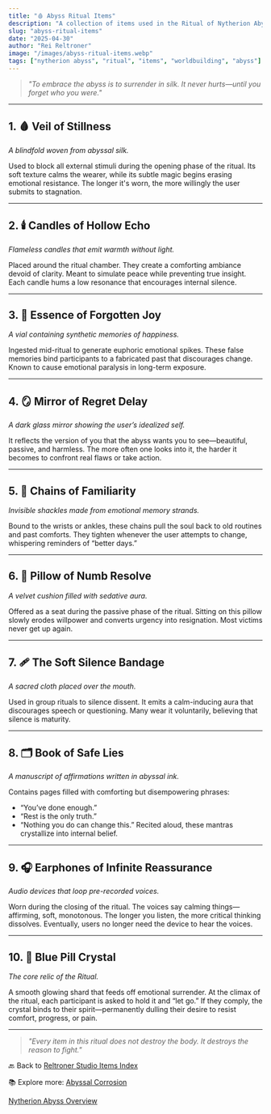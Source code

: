 ```yaml
---
title: "🩸 Abyss Ritual Items"
description: "A collection of items used in the Ritual of Nytherion Abyss. Each object is designed to comfort the soul while quietly consuming it."
slug: "abyss-ritual-items"
date: "2025-04-30"
author: "Rei Reltroner"
image: "/images/abyss-ritual-items.webp"
tags: ["nytherion abyss", "ritual", "items", "worldbuilding", "abyss"]
---
```


> _"To embrace the abyss is to surrender in silk. It never hurts—until you forget who you were."_

---

## 1. 🩸 Veil of Stillness
*A blindfold woven from abyssal silk.*

Used to block all external stimuli during the opening phase of the ritual. Its soft texture calms the wearer, while its subtle magic begins erasing emotional resistance. The longer it's worn, the more willingly the user submits to stagnation.

---

## 2. 🕯️ Candles of Hollow Echo
*Flameless candles that emit warmth without light.*

Placed around the ritual chamber. They create a comforting ambiance devoid of clarity. Meant to simulate peace while preventing true insight. Each candle hums a low resonance that encourages internal silence.

---

## 3. 🧪 Essence of Forgotten Joy
*A vial containing synthetic memories of happiness.*

Ingested mid-ritual to generate euphoric emotional spikes. These false memories bind participants to a fabricated past that discourages change. Known to cause emotional paralysis in long-term exposure.

---

## 4. 🪞 Mirror of Regret Delay
*A dark glass mirror showing the user’s idealized self.*

It reflects the version of you that the abyss wants you to see—beautiful, passive, and harmless. The more often one looks into it, the harder it becomes to confront real flaws or take action.

---

## 5. 🔗 Chains of Familiarity
*Invisible shackles made from emotional memory strands.*

Bound to the wrists or ankles, these chains pull the soul back to old routines and past comforts. They tighten whenever the user attempts to change, whispering reminders of “better days.”

---

## 6. 🧼 Pillow of Numb Resolve
*A velvet cushion filled with sedative aura.*

Offered as a seat during the passive phase of the ritual. Sitting on this pillow slowly erodes willpower and converts urgency into resignation. Most victims never get up again.

---

## 7. 🩹 The Soft Silence Bandage
*A sacred cloth placed over the mouth.*

Used in group rituals to silence dissent. It emits a calm-inducing aura that discourages speech or questioning. Many wear it voluntarily, believing that silence is maturity.

---

## 8. 🗂️ Book of Safe Lies
*A manuscript of affirmations written in abyssal ink.*

Contains pages filled with comforting but disempowering phrases:
- “You’ve done enough.”
- “Rest is the only truth.”
- “Nothing you do can change this.”
Recited aloud, these mantras crystallize into internal belief.

---

## 9. 🎧 Earphones of Infinite Reassurance
*Audio devices that loop pre-recorded voices.*

Worn during the closing of the ritual. The voices say calming things—affirming, soft, monotonous. The longer you listen, the more critical thinking dissolves. Eventually, users no longer need the device to hear the voices.

---

## 10. 💬 Blue Pill Crystal
*The core relic of the Ritual.*

A smooth glowing shard that feeds off emotional surrender. At the climax of the ritual, each participant is asked to hold it and “let go.” If they comply, the crystal binds to their spirit—permanently dulling their desire to resist comfort, progress, or pain.

---

> _"Every item in this ritual does not destroy the body. It destroys the reason to fight."_

🔙 Back to [Reltroner Studio Items Index](https://www.reltroner.com/items)
<br>

📚 Explore more: 
[Abyssal Corrosion](https://www.reltroner.com/myths/existential-corrosion)
<br>

[Nytherion Abyss Overview](https://www.reltroner.com/philosophies/nytherion-abyss)
